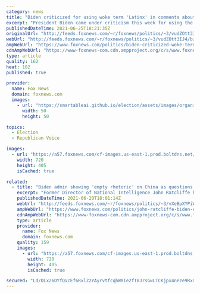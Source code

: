 ```yaml
---
category: news
title: "Biden criticized for using woke term 'Latinx' in comments about 'equity' in COVID-19 vaccinations"
excerpt: "President Biden came under criticism this week for using the woke term \"Latinx\" in his comments about COVID-19 vaccination \"equity.\""
publishedDateTime: 2021-06-25T18:21:35Z
originalUrl: "http://feeds.foxnews.com/~r/foxnews/politics/~3/vudZOtt3IJ4/biden-criticized-woke-term-latinx-covid-vaccinations"
webUrl: "http://feeds.foxnews.com/~r/foxnews/politics/~3/vudZOtt3IJ4/biden-criticized-woke-term-latinx-covid-vaccinations"
ampWebUrl: "https://www.foxnews.com/politics/biden-criticized-woke-term-latinx-covid-vaccinations.amp"
cdnAmpWebUrl: "https://www-foxnews-com.cdn.ampproject.org/c/s/www.foxnews.com/politics/biden-criticized-woke-term-latinx-covid-vaccinations.amp"
type: article
quality: 162
heat: 182
published: true

provider:
  name: Fox News
  domain: foxnews.com
  images:
    - url: "https://smartableai.github.io/election/assets/images/organizations/foxnews.com-50x50.jpg"
      width: 50
      height: 50

topics:
  - Election
  - Republican Voice

images:
  - url: "https://a57.foxnews.com/cf-images.us-east-1.prod.boltdns.net/v1/static/694940094001/00ededda-70ac-4cae-9e26-4cb196bcba51/77ff58f1-c1bf-4389-8e67-cb813936589e/1280x720/match/720/405/image.jpg?ve=1&tl=1"
    width: 720
    height: 405
    isCached: true

related:
  - title: "Biden admin showing 'empty rhetoric' on China as questions remain about origins of COVID-19: Ratcliffe"
    excerpt: "Former Director of National Intelligence John Ratcliffe has blasted the Biden administration for its \"empty rhetoric\" in a new report about China that fails to mention any question of the origins of COVID-19. "
    publishedDateTime: 2021-06-20T18:01:14Z
    webUrl: "http://feeds.foxnews.com/~r/foxnews/politics/~3/vXeBpXYPiWw/john-ratcliffe-biden-empty-rhetoric-china-origins-covid-19"
    ampWebUrl: "https://www.foxnews.com/politics/john-ratcliffe-biden-empty-rhetoric-china-origins-covid-19.amp"
    cdnAmpWebUrl: "https://www-foxnews-com.cdn.ampproject.org/c/s/www.foxnews.com/politics/john-ratcliffe-biden-empty-rhetoric-china-origins-covid-19.amp"
    type: article
    provider:
      name: Fox News
      domain: foxnews.com
    quality: 159
    images:
      - url: "https://a57.foxnews.com/cf-images.us-east-1.prod.boltdns.net/v1/static/694940094001/533f1f76-6646-4fd1-a2af-9f351be3619b/c0c9bed6-aaef-4d75-ad09-b13619bc8eb2/1280x720/match/720/405/image.jpg?ve=1&tl=1"
        width: 720
        height: 405
        isCached: true

secured: "Ld/OLx26DYfQVcEf6RxlZ2YAyrvtfcqhWXIe2fT8JrsGwLTCKjpx4neze9RxmdJtp2+05kcX80pQSppkb3g4ms/9+BUIFOOH0RP+eKL+RWHCizUFkBxhY+gmyokCdSjOSEiq9S+FxToHZa80PFKOSyV1ZF1ia5rd7Zekq4pqiyXL1aYobTYsIyr0UYQQ35ApiRi/drvKEB/LoSStpyfSwbpYQqAYKE5c5w+W3i3eaeRIBf22Y2b0tHtKy+YARn/NyF9SriegLKFTOqSMPoi+d7MhH2g2fY6KzPjhyT6TjLCqyIPxItOIYG+rbtflp3jCSor52eriwdCuqWo20l3Kyzwx/tox+l/VjKkKUl1Jiqs=;b8kVl4bc1KbmufW8UoYYBA=="
---
```


